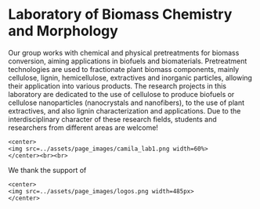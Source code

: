 # Laboratory of Biomass Chemistry and Morphology

Our group works with chemical and physical pretreatments for biomass
conversion, aiming applications in biofuels and biomaterials.
Pretreatment technologies are used to fractionate plant biomass
components, mainly cellulose, lignin, hemicellulose, extractives and
inorganic particles, allowing their application into various products.
The research projects in this laboratory are dedicated to the use of
cellulose to produce biofuels or cellulose nanoparticles (nanocrystals
and nanofibers), to the use of plant extractives, and also lignin
characterization and applications. Due to the interdisciplinary
character of these research fields, students and researchers from
different areas are welcome!

```@raw html
<center>
<img src=../assets/page_images/camila_lab1.png width=60%>
</center><br><br>
```

We thank the support of
```@raw html
<center>
<img src=../assets/page_images/logos.png width=485px>
</center>
```
